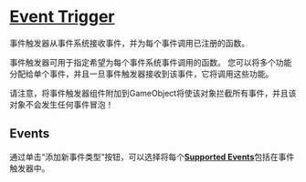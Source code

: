 # [Event Trigger](https://docs.unity3d.com/Packages/com.unity.ugui@1.0/manual/script-EventTrigger.html)

事件触发器从事件系统接收事件，并为每个事件调用已注册的函数。

事件触发器可用于指定希望为每个事件系统事件调用的函数。 您可以将多个功能分配给单个事件，并且一旦事件触发器接收到该事件，它将调用这些功能。

请注意，将事件触发器组件附加到GameObject将使该对象拦截所有事件，并且该对象不会发生任何事件冒泡！

## Events
通过单击“添加新事件类型”按钮，可以选择将每个[**Supported Events**](https://docs.unity3d.com/Packages/com.unity.ugui@1.0/manual/SupportedEvents.html)包括在事件触发器中。